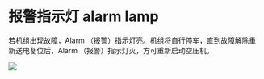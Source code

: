 # 报警指示灯 alarm lamp
若机组出现故障，Alarm （报警）指示灯亮。机组将自行停车，直到故障解除重新送电复位后，Alarm （报警）指示灯灭，方可重新启动空压机。


![](..\..\..\photos\报警指示灯.jpg)
